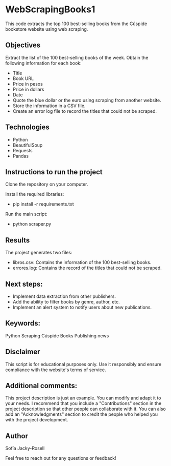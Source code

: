 # WebScrapingBooks1
This code extracts the top 100 best-selling books from the Cúspide bookstore website using web scraping.

## Objectives 
Extract the list of the 100 best-selling books of the week.
Obtain the following information for each book:

* Title
* Book URL
* Price in pesos
* Price in dollars
* Date
* Quote the blue dollar or the euro using scraping from another website.
* Store the information in a CSV file.
* Create an error log file to record the titles that could not be scraped.

## Technologies

* Python
* BeautifulSoup
* Requests
* Pandas


## Instructions to run the project

Clone the repository on your computer.

Install the required libraries:
* pip install -r requirements.txt

Run the main script:
* python scraper.py

## Results
The project generates two files:

* libros.csv: Contains the information of the 100 best-selling books.
* errores.log: Contains the record of the titles that could not be scraped.

## Next steps:

* Implement data extraction from other publishers.
* Add the ability to filter books by genre, author, etc.
* Implement an alert system to notify users about new publications.


## Keywords:

Python
Scraping
Cúspide
Books
Publishing news

## Disclaimer

This script is for educational purposes only. Use it responsibly and ensure compliance with the website's terms of service.

## Additional comments:

This project description is just an example. You can modify and adapt it to your needs.
I recommend that you include a "Contributions" section in the project description so that other people can collaborate with it.
You can also add an "Acknowledgments" section to credit the people who helped you with the project development.

## Author

Sofía Jacky-Rosell

Feel free to reach out for any questions or feedback!

